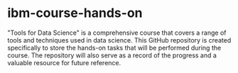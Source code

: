 # ibm-course-hands-on
"Tools for Data Science" is a comprehensive course that covers a range of tools and techniques used in data science. This GitHub repository is created specifically to store the hands-on tasks that will be performed during the course. The repository will also serve as a record of the progress and a valuable resource for future reference.
